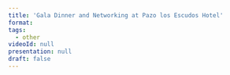 ```yaml
---
title: 'Gala Dinner and Networking at Pazo los Escudos Hotel'
format: 
tags:
  - other
videoId: null
presentation: null
draft: false
---
```

<!-- Lunch and Coffee is served over in our {{< button-link label="virtual Meet & Greet Room" icon="link" url="/online-conference/#the-meet--greet-room" >}}. The speakers from the last session are available for an after-talk chat at the tables. -->
